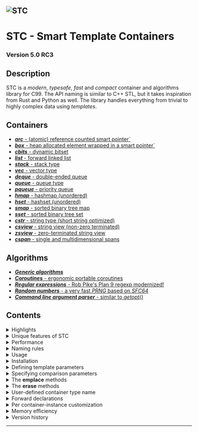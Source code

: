 ![STC](docs/pics/containers.jpg)
---

# STC - Smart Template Containers

### Version 5.0 RC3
Description
-----------
STC is a *modern*, *typesafe*, *fast* and *compact* container and algorithms library for C99.
The API naming is similar to C++ STL, but it takes inspiration from Rust and Python as well.
The library handles everything from trivial to highly complex data using *templates*.

Containers
----------
- [***arc*** - (atomic) reference counted smart pointer`](docs/arc_api.md)
- [***box*** - heap allocated element wrapped in a smart pointer`](docs/box_api.md)
- [***cbits*** - dynamic bitset](docs/cbits_api.md)
- [***list*** - forward linked list](docs/list_api.md)
- [***stack*** - stack type](docs/stack_api.md)
- [***vec*** - vector type](docs/vec_api.md)
- [***deque*** - double-ended queue](docs/deque_api.md)
- [***queue*** - queue type](docs/queue_api.md)
- [***pqueue*** - priority queue](docs/pqueue_api.md)
- [***hmap*** - hashmap (unordered)](docs/hmap_api.md)
- [***hset*** - hashset (unordered)](docs/hset_api.md)
- [***smap*** - sorted binary tree map](docs/smap_api.md)
- [***sset*** - sorted binary tree set](docs/sset_api.md)
- [***cstr*** - string type (short string optimized)](docs/cstr_api.md)
- [***csview*** - string view (non-zero terminated)](docs/csview_api.md)
- [***zsview*** - zero-terminated string view](docs/zsview_api.md)
- [***cspan*** - single and multidimensional spans](docs/cspan_api.md)

Algorithms
----------
- [***Generic algorithms***](docs/algorithm_api.md#stc-algorithms)
- [***Coroutines*** - ergonomic portable coroutines](docs/coroutine_api.md)
- [***Regular expressions*** - Rob Pike's Plan 9 regexp modernized!](docs/cregex_api.md)
- [***Random numbers*** - a very fast *PRNG* based on *SFC64*](docs/random_api.md)
- [***Command line argument parser*** - similar to *getopt()*](docs/coption_api.md)

## Contents

<details>
<summary>Highlights</summary>

## Highlights

- **Minimal boilerplate code** - Specify only the required template parameters, and leave the rest as defaults.
- **Fully type safe** - Because of templating, it avoids error-prone casting of container types and elements back and forth from the containers.
- **High performance** - Unordered maps and sets, queues and deques are significantly faster than the C++ STL containers, the remaining are similar or close to STL in speed (See graph below).
- **Fully memory managed** - Containers destructs keys/values via default or user supplied drop function. They may be cloned if element types are clonable. Also, smart pointers are supported and can be stored in containers. See [***arc***](docs/arc_api.md) and [***box***](docs/box_api.md).
- **Uniform, easy-to-learn API** - Just include the headers and you are good. The API and functionality resembles c++ STL and is fully listed in the docs. Intuitive method/type names and uniform usage across the various containers.
- **No signed/unsigned mixing** - Unsigned sizes and indices mixed with signed for comparison and calculation is asking for trouble. STC only uses signed numbers in the API for this reason.
- **Small footprint** - Small source code and generated executables. The executable from the example below using *four different* container types is only ***19 Kb in size*** compiled with gcc -O3 -s on Linux.
- **Dual mode compilation** - By default it is a simple header-only library with inline and static methods only, but you can easily switch to create a traditional library with shared symbols, without changing existing source files. See the [installation section](#installation).
- **No callback functions** - All passed template argument functions/macros are directly called from the implementation, no slow callbacks which requires storage.
- **Compiles with C++ and C99** - C code can be compiled with C++ (container element types must be POD).
- **Forward declaration** - Templated containers may be [forward declared](#forward-declarations) without including the full API/implementation.
- **Extendable containers** - STC provides a mechanism to wrap containers inside a struct with [custom data per instance](#per-container-instance-customization).

</details>
<details>
<summary>Unique features of STC</summary>

## Unique features of STC

1. ***Centralized analysis of template parameters***. The analyser assigns values to all
non-specified template parameters using meta-programming. You may specify a set of "standard"
template parameters for each container, but as a minimum *only one is required*: `i_type` or
`i_key` (+ `i_val` for maps). In this case, STC assumes that the elements are of basic types.
For non-trivial types, additional template parameters must be given.
2. ***Alternative lookup and insert type***. Specify an alternative type to use for
lookup in containers. E.g., containers with STC string elements (**cstr**) uses `const char*`
as lookup type. Therefore it is not needed to construct (or destroy) a `cstr` in order
to lookup a **cstr** object. Also, one may pass a c-string literal to one of the
***emplace***-functions to implicitly insert a cstr object, i.e. `vec_cstr_emplace(&vec, "Hello")`
as an alternative to `vec_cstr_push(&vec, cstr_from("Hello"))`.
3. ***Standardized container iterators***. All containers can be iterated in the same manner, and all use the
same element access syntax. The following works for single-element type containers, e.g a linked list:
```c
#define i_type MyInts, int
#include "stc/list.h"
...
MyInts ints = c_init(MyInts, {3, 5, 9, 7, 2});
c_foreach (it, MyInts, ints) *it.ref += 42;
```
</details>
<details>
<summary>Performance</summary>

## Performance

STC is a fast and memory efficient library, and code compiles fast:

![Benchmark](docs/pics/Figure_1.png)

Benchmark notes:
- The barchart shows average test times over three compilers: **Mingw64 13.1.0, Win-Clang 16.0.5, VC-19-36**. CPU: **Ryzen 7 5700X**.
- Containers uses value types `uint64_t` and pairs of `uint64_t` for the maps.
- Black bars indicates performance variation between various platforms/compilers.
- Iterations and access are repeated 4 times over n elements.
- access: no entryfor *forward_list*, *deque*, and *vector* because these c++ containers does not have native *find()*.
- **deque**: *insert*: n/3 push_front(), n/3 push_back()+pop_front(), n/3 push_back().
- **map and unordered map**: *insert*: n/2 random numbers, n/2 sequential numbers. *erase*: n/2 keys in the map, n/2 random keys.
</details>
<details>
<summary>Naming rules</summary>

## Naming rules

- Naming conventions
    - Non-templated container names are prefixed by `c`, e.g. `cstr`, `cbits`, `cregex`.
    - Public STC macros and "keywords" are prefixed by `c_`, e.g. `c_foreach`, `c_init`.
    - Template parameter macros are prefixed by `i_`, e.g. `i_key`, `i_type`.
    - All owning containers can be initialized with `{0}` (also `cstr`), i.e. no heap allocation initially.

- Common types for any container type Cont:
    - Cont
    - Cont_value
    - Cont_raw
    - Cont_iter

- Functions available for most all containers:
    - Cont_init()
    - Cont_with_n(rawvals[], n)
    - Cont_reserve(Cont*, capacity)
    - Cont_clone(Cont)
    - Cont_drop(Cont*)
    - Cont_size(Cont*)
    - Cont_is_empty(Cont*)
    - Cont_push(Cont*, value)
    - Cont_put_n(Cont*, rawvals[], n)
    - Cont_erase_at(Cont*, Cont_iter)
    - Cont_front(Cont*)
    - Cont_back(Cont*)
    - Cont_begin(Cont*)
    - Cont_end(Cont*)
    - Cont_next(Cont_iter*)
    - Cont_advance(Cont_iter, n)
</details>
<details>
<summary>Usage</summary>

## Usage
STC containers have similar functionality to the C++ STL standard containers. All containers except for a few,
like **cstr** and **cbits** are generic/templated. No type casting is used, so containers are type-safe like
templated types in C++. However, to specify template parameters with STC, you define them as macros prior to
including the container, e.g.
```c
#define i_type Floats, float // Container type (name, element type)
#include "stc/vec.h"         // "instantiate" the desired container type
#include <stdio.h>

int main(void)
{
    Floats nums = {0};
    Floats_push(&nums, 30.f);
    Floats_push(&nums, 10.f);
    Floats_push(&nums, 20.f);

    for (int i = 0; i < Floats_size(&nums); ++i)
        printf(" %g", nums.data[i]);

    c_foreach (i, Floats, nums)     // Alternative and recommended way to iterate.
        printf(" %g", *i.ref);      // i.ref is a pointer to the current element.

    Floats_drop(&nums); // cleanup memory
}
```
Switching to a different container type, e.g. a sorted set (sset):

[ [Run this code](https://godbolt.org/z/cedobWETq) ]
```c
#define i_type Floats, float
#include "stc/sset.h" // Use a sorted set instead
#include <stdio.h>

int main(void)
{
    Floats nums = {0};
    Floats_push(&nums, 30.f);
    Floats_push(&nums, 10.f);
    Floats_push(&nums, 20.f);

    // print the numbers (sorted)
    c_foreach (i, Floats, nums)
        printf(" %g", *i.ref);

    Floats_drop(&nums);
}
```
For associative containers and priority queues (hmap, hset, smap, sset, pqueue), comparison/lookup functions
are assumed to be defined. I.e. if they are not specified with template parameters, it assumes default
comparison operators works. To enable search/sort for the remaining containers (stack, vec, queue, deque),
define `i_cmp` or `i_eq` and/or `i_less` for the element type. If the element type is an integral type,
just define `i_use_cmp` (will use  `==` and `<` operators for comparisons).

If an element destructor `i_keydrop` is defined, `i_keyclone` function is required.
*Alternatively `#define i_opt c_no_clone` to disable container cloning.*

Let's make a vector of vectors, which can be cloned. All of its element vectors will be destroyed when destroying the Vec2D.

[ [Run this code](https://godbolt.org/z/PW3vso45G) ]
```c
#include <stdio.h>
#include "stc/algorithm.h"

#define i_type Vec, float
#define i_use_cmp        // enable default ==, < and hash operations
#include "stc/vec.h"

#define i_type Vec2D
#define i_keyclass Vec   // Use i_keyclass when key type has "members" _clone() and _drop().
#define i_use_eq         // vec does not have _cmp(), but it has _eq()
#include "stc/vec.h"

int main(void)
{
    Vec* v;
    Vec2D vec_a = {0};                  // All containers in STC can be initialized with {0}.
    v = Vec2D_push(&vec_a, Vec_init()); // push() returns a pointer to the new element in vec.
    Vec_push(v, 10.f);
    Vec_push(v, 20.f);

    v = Vec2D_push(&vec_a, Vec_init());
    Vec_push(v, 30.f);
    Vec_push(v, 40.f);

    Vec2D vec_b = c_init(Vec2D, {
        c_init(Vec, {10.f, 20.f}),
        c_init(Vec, {30.f, 40.f}),
    });
    printf("vec_a == vec_b is %s.\n", Vec2D_eq(&vec_a, &vec_b) ? "true":"false");

    Vec2D clone = Vec2D_clone(vec_a);   // Make a deep-copy of vec

    c_foreach (i, Vec2D, clone)         // Loop through the cloned vector
        c_foreach (j, Vec, *i.ref)
            printf(" %g", *j.ref);

    c_drop(Vec2D, &vec_a, &vec_b, &clone);  // Free all 9 vectors.
}
```
This example uses four different container types:

[ [Run this code](https://godbolt.org/z/n1z16bdTr) ]
```c
#include <stdio.h>

#define i_type hset_int, int
#include "stc/hset.h"   // unordered/hash set (assume i_key is basic type, uses `==` operator)

struct Point { float x, y; };
// Define cvec_pnt and enable linear search by defining i_eq
#define i_type vec_pnt, struct Point
#define i_eq(a, b) (a->x == b->x && a->y == b->y)
#include "stc/vec.h"    // vector of struct Point

#define i_type list_int, int
#define i_use_cmp       // enable sort/search. Use native `<` and `==` operators
#include "stc/list.h"   // singly linked list

#define i_type smap_int, int, int
#include "stc/smap.h"  // sorted map int => int

int main(void)
{
    // Define four empty containers
    hset_int set = {0};
    vec_pnt vec = {0};
    list_int lst = {0};
    smap_int map = {0};
    c_defer( // Drop the containers at scope exit
        hset_int_drop(&set),
        vec_pnt_drop(&vec),
        list_int_drop(&lst),
        smap_int_drop(&map)
    ){
        enum{N = 5};
        int nums[N] = {10, 20, 30, 40, 50};
        struct Point pts[N] = {{10, 1}, {20, 2}, {30, 3}, {40, 4}, {50, 5}};
        int pairs[N][2] = {{20, 2}, {10, 1}, {30, 3}, {40, 4}, {50, 5}};

        // Add some elements to each container
        for (int i = 0; i < N; ++i) {
            hset_int_insert(&set, nums[i]);
            vec_pnt_push(&vec, pts[i]);
            list_int_push_back(&lst, nums[i]);
            smap_int_insert(&map, pairs[i][0], pairs[i][1]);
        }

        // Find an element in each container
        hset_int_iter i1 = hset_int_find(&set, 20);
        vec_pnt_iter i2 = vec_pnt_find(&vec, (struct Point){20, 2});
        list_int_iter i3 = list_int_find(&lst, 20);
        smap_int_iter i4 = smap_int_find(&map, 20);

        printf("\nFound: %d, (%g, %g), %d, [%d: %d]\n",
                *i1.ref, i2.ref->x, i2.ref->y, *i3.ref,
                i4.ref->first, i4.ref->second);

        // Erase all the elements found
        hset_int_erase_at(&set, i1);
        vec_pnt_erase_at(&vec, i2);
        list_int_erase_at(&lst, i3);
        smap_int_erase_at(&map, i4);

        printf("After erasing the elements found:");
        printf("\n set:");
        c_foreach (i, hset_int, set)
            printf(" %d", *i.ref);

        printf("\n vec:");
        c_foreach (i, vec_pnt, vec)
            printf(" (%g, %g)", i.ref->x, i.ref->y);

        printf("\n lst:");
        c_foreach (i, list_int, lst)
            printf(" %d", *i.ref);

        printf("\n map:");
        c_foreach (i, smap_int, map)
            printf(" [%d: %d]", i.ref->first, i.ref->second);
    }
}
```

Output
```
Found: 20, (20, 2), 20, [20: 2]
After erasing the elements found:
 set: 40 10 30 50
 vec: (10, 1) (30, 3) (40, 4) (50, 5)
 lst: 10 30 40 50
 map: [10: 1] [30: 3] [40: 4] [50: 5]
```
</details>
<details>
<summary>Installation</summary>

## Installation

STC is mixed *"headers-only"* / traditional library, i.e the templated container headers (and the *sort*/*lower_bound*
algorithms) can simply be included - they have no library dependencies. By default, all templated functions are
static (many inlined). This is often optimal for both performance and compiled binary size. However, for frequently
used container type instances (more than 2-3 TUs), consider creating a separate header file for them, e.g.:
```c
// intvec.h
#ifndef INTVEC_H_
#define INTVEC_H_
#define i_header // header definitions only
#define i_type intvec, int
#include "stc/vec.h"
#endif
```
So anyone may use the shared vec-type. Implement the shared functions in one C file (if several containers are shared,
you may define STC_IMPLEMENT on top of the file once instead).
```c
// shared.c
#define i_implement // implement the shared intvec.
#include "intvec.h"
```
The non-templated types  **cstr**, **csview**, **cregex**, **cspan** and **random**, are built as a library (libstc),
and is using the ***meson*** build system. However, the most common functions in **csview** and **random** are inlined.
The bitset **cbits**, the zero-terminated string view **zsview** and **algorthm** are all fully inlined and need no
linking with the stc-library.
</details>
<details>
<summary>Defining template parameters</summary>

## Defining template parameters

The container template parameters are specified with a `#define i_xxxx` statement. Only `i_key` is
strictly required. Each templated type instantiation requires an `#include` statement, even if the
same container base type was included earlier. Possible template parameters are:

- `i_type` *ContType*, *KeyType*[, *ValType*] is a shorthand for defining ***i_type***, ***i_key*** (and ***i_val***)
 individually, as described next.
- `i_type` *ContType* - Custom container type name.
- `i_key` *KeyType* - Element type. **[required]**.
- `i_val` *MappedType* - Element type. **[required for]** hmap and smap containers.
- `i_cmp` *Func* - Three-way comparison of two *i_keyraw*\*
- `i_less` *Func* - Comparison of two *i_keyraw*\* - an alternative to specifying ***i_cmp***.
- `i_eq` *Func* - Equality comparison of two *i_keyraw*\* - defaults to *!i_cmp*. Companion with *i_hash*.
- `i_hash` *Func* - Hash function taking *i_keyraw*\* - defaults to *c_default_hash*. **[required for]**
***hmap/hset*** with non-POD *i_keyraw* elements.

Key (element / lookup type):
- `i_keydrop` *Func* - Destroy key - defaults to empty destructor.
- `i_keyclone` *Func* - **[required if]** *i_keydrop* is defined (exception for **arc**, as it shares).
- Advanced, convertion between an alternative input type:
    - `i_keyraw` *Type* - Lookup and emplace "raw" type, defaults to *i_key*.
    - `i_keyfrom` *Func* - Convertion func from *i_keyraw* to *i_key*.
    - `i_keytoraw` *Func*  - Convertion func to *i_keyraw* from *i_key*. **[required if]** *i_keyraw* is defined

Val (mapped value type - for maps):
- These are analogues to the Key parameters, i.e. `i_valdrop`, `i_valclone`, etc.

The following meta-template parameters are to be used in place of ***i_key***, ***i_val*** and ***i_type***.
These parameters makes types into "classes" in the sense that they bind associated function names to primary
template parameters described above. This reduces boiler-plate code, clutter, and simplifies the management
of non-trivial container elements.
- Key-meta parameters:
    - `i_keyclass` *KeyType* - Defines ***i_key*** and binds standard named functions *KeyType_clone()* and
    *KeyType_drop()* to their associated template parameters. If either ***i_keyraw*** or ***i_rawclass*** (see below)
    are defined, *KeyType_from()* and *KeyType_toraw()* are name-bound to ***i_keyfrom***, ***i_keytoraw*** as well.
    - `i_rawclass` *RawType* - Defines ***i_keyraw*** and binds *RawType_cmp()*, *RawType_eq()*, *RawType_hash()* to
    their associated template key parameters. It is still required to define ***i_use_cmp*** to enable searching/sorting
    on sequence types (stack, vec, deque, list). Useful alone for containers of views (e.g. csview).
    - `i_keypro` *KeyType* - This is used for "pro" types, i.e. library types like **cstr**, **box** and **arc**.
    It combines all the ***i_keyclass*** and ***i_rawclass*** features. Defining ***i_keypro*** is identical to defining
        - ***i_keyclass*** *KeyType*
        - ***i_rawclass*** *KeyType*_***raw***.
- Val-meta (mapped) parameters:
    - `i_valclass` *MappedType* - Analogous to the ***i_keyclass*** parameter.
    - `i_valpro` *MappedType* - Defines ***i_keyraw*** and combines the ***i_valclass*** features (comparison functions
    are not relevant for the mapped type).

Properties:
- `i_opt` *Flags* - Boolean properties: may combine *c_no_clone*, *c_no_atomic*, *c_is_forward*, *c_static*,
*c_header* with the *|* separator.

**Notes**:
- You can define `i_no_clone` or `i_opt c_no_clone | c_... | ...` to disable *clone* functionality.
- If ***i_keyraw*** and ***i_keyfrom*** are defined, the *emplace*-functions are enabled. The *_cmp()*, *_less()*,
*_eq()*, and *_hash()* functions takes pointers to parameter type ***i_keyraw***.
- Specify `i_has_cmp` instead of the comparison parameters to enable searching / sorting for integral
***i_keyraw*** types, or when comparison functions are implicitly bound via meta-template parameters.


</details>
<details>
<summary>Specifying comparison parameters</summary>

## Specifying comparison parameters

The table below shows the template parameters which *must* be defined to support element search/lookup and sort for various container type instantiations.

For the containers marked ***optional***, the features are disabled if the template parameter(s) are not defined. Note that the ***(integral type)*** columns also applies to "special" key-types, specified with `i_keyclass` (so not only for true integral types like `int` or `float`).

| Container         | search (integral type) | sort (integral type) |\|| search (struct elem) | sort (struct elem) | optional |
|:------------------|:---------------------|:---------------------|:-|:-----------------|:-------------------|:---------|
| vec, deque, list  | `i_use_cmp`          | `i_use_cmp`          || `i_eq`             | `i_cmp` / `i_less` | yes      |
| stack             | n/a                  | `i_use_cmp`          || n/a                | `i_cmp` / `i_less` | yes      |
| box, arc          | `i_use_cmp`          | `i_use_cmp`          || `i_eq` + `i_hash`  | `i_cmp` / `i_less` | yes      |
| hmap, hset        |                      | n/a                  || `i_eq` + `i_hash`  | n/a                | no       |
| smap, sset        |                      |                      || `i_cmp` / `i_less` | `i_cmp` / `i_less` | no       |
| pqueue            | n/a                  |                      || n/a                | `i_cmp` / `i_less` | no       |
| queue             | n/a                  | n/a                  || n/a                | n/a                | n/a      |

</details>
<details>
<summary>The <b>emplace</b> methods</summary>

## The *emplace* methods

STC, like c++ STL, has two sets of methods for adding elements to containers. One set begins
with **emplace**, e.g. *vec_X_emplace_back()*. This is an ergonimic alternative to
*vec_X_push_back()* when dealing non-trivial container elements, e.g. strings, shared pointers or
other elements using dynamic memory or shared resources.

The **emplace** methods ***constructs*** / ***clones*** the given element when they are added
to the container. In contrast, the *non-emplace* methods ***moves*** the element into the
container.

**Note**: For containers with integral/trivial element types, or when neither `i_keyraw/i_valraw` is defined,
the **emplace** functions are ***not*** available (or needed), as it can easier lead to mistakes.

| non-emplace: Move          | emplace: Embedded copy         | Container                   |
|:---------------------------|:-------------------------------|:----------------------------|
| insert(), push()           | emplace()                      | hmap, smap, hset, sset      |
| insert_or_assign()         | emplace_or_assign()            | hmap, smap                  |
| push()                     | emplace()                      | queue, pqueue, stack        |
| push_back(), push()        | emplace_back()                 | deque, list, vec            |
| push_front()               | emplace_front()                | deque, list                 |

Strings are the most commonly used non-trivial data type. STC containers have proper pre-defined
definitions for cstr container elements, so they are fail-safe to use both with the **emplace**
and non-emplace methods:
```c
#include "stc/cstr.h"

#define i_keypro cstr  // use i_keypro for "pro" types like cstr, arc, box
#include "stc/vec.h"   // vector of string (cstr)
...
vec_cstr vec = {0};
cstr s = cstr_lit("a string literal");
const char* hello = "Hello";

vec_cstr_push(&vec, cstr_from(hello);    // make a cstr from const char* and move it onto vec
vec_cstr_push(&vec, cstr_clone(s));      // make a cstr clone and move it onto vec

vec_cstr_emplace(&vec, "Yay, literal");  // internally make a cstr from const char*
vec_cstr_emplace(&vec, cstr_clone(s));   // <-- COMPILE ERROR: expects const char*
vec_cstr_emplace(&vec, cstr_str(&s));    // Ok: const char* input type.

cstr_drop(&s)
vec_cstr_drop(&vec);
```
This is made possible because the type configuration may be given an optional
conversion/"rawvalue"-type as template parameter, along with a back and forth conversion
methods to the container value type.

Rawvalues are primarily beneficial for **lookup** and **map insertions**, however the
**emplace** methods constructs `cstr`-objects from the rawvalues, but only when required:
```c
hmap_cstr_emplace(&map, "Hello", "world");
// Two cstr-objects were constructed by emplace

hmap_cstr_emplace(&map, "Hello", "again");
// No cstr was constructed because "Hello" was already in the map.

hmap_cstr_emplace_or_assign(&map, "Hello", "there");
// Only cstr_lit("there") constructed. "world" was destructed and replaced.

hmap_cstr_insert(&map, cstr_lit("Hello"), cstr_lit("you"));
// Two cstr's constructed outside call, but both destructed by insert
// because "Hello" existed. No mem-leak but less efficient.

it = hmap_cstr_find(&map, "Hello");
// No cstr constructed for lookup, although keys are cstr-type.
```
Apart from strings, maps and sets are normally used with trivial value types. However, the
last example on the **hmap** page demonstrates how to specify a map with non-trivial keys.
</details>
<details>
<summary>The <b>erase</b> methods</summary>

## The *erase* methods

| Name                      | Description                  | Container                                |
|:--------------------------|:-----------------------------|:-----------------------------------------|
| erase()                   | key based                    | smap, sset, hmap, hset, cstr             |
| erase_at()                | iterator based               | smap, sset, hmap, hset, vec, deque, list |
| erase_range()             | iterator based               | smap, sset, vec, deque, list             |
| erase_n()                 | index based                  | vec, deque, cstr                         |
| remove()                  | remove all matching values   | list                                     |
</details>
<details>
<summary>User-defined container type name</summary>

## User-defined container type name

Define `i_type` and/or `i_key`:
```c
// #define i_type MyVec, int // shorthand
#define i_type MyVec
#define i_key int
#include "stc/vec.h"

MyVec vec = {0};
MyVec_push(&vec, 42);
...
```
</details>
<details>
<summary>Forward declarations</summary>

## Forward declarations

There are two ways to pre-declare templated containers in header files:

1. Include the templated container type instance as a header file. This also exposes all container
functions, which can be used by client code. It requires that the element type is complete.
2. Or, pre-declare the container type only. In this case, the container can be a "private" member of a
user struct (the container functions will not be available to the user).

### 1. Include as a header file

Create a dedicated header for the container type instance:
```c
#ifndef PointVec_H_
#define PointVec_H_
// Do not to include user defined headers here if they use templated containers themselves

// NB! struct Point must be complete at this point!
#define i_type PointVec, struct Point
#define i_header    // Do not implement, only expose API
#include "stc/vec.h"

#endif
```
Usage from e.g. other headers is trivial:
```c
#ifndef Dataset_H_
#define Dataset_H_
#include "Point.h"         // include element type separately
#include "PointVec.h"

typedef struct Dataset {
    PointVec vertices;
    PointVec colors;
} Dataset;
...
#endif
```

Implement PointVec in a c-file:
```c
#include "Point.h"
#define i_implement        // define immediately before PointVec.h
#include "PointVec.h"
...
```

### 2. Forward declare only
```c
// Dataset.h
#ifndef Dataset_H_
#define Dataset_H_
#include "stc/types.h"   // include various container data structure templates

// declare PointVec. Note: struct Point may be an incomplete/undeclared type.
forward_vec(PointVec, struct Point);

typedef struct Dataset {
    PointVec vertices;
    PointVec colors;
} Dataset;

void Dataset_drop(Dataset* self);
...
#endif
```
Define and use the "private" container in the c-file:
```c
// Dataset.c
#include "Dataset.h"
#include "Point.h"          // struct Point must be defined here.

#define i_type PointVec, struct Point
#define i_is_forward        // flag that the container was forward declared.
#include "stc/vec.h"        // Implements PointVec with static linking by default
...
```
</details>
<details>
<summary>Per container-instance customization</summary>

## Per container-instance customization
Sometimes it is useful to extend a container type to store extra data, e.g. a comparison
or allocator function pointer or a context which the function pointers can use. Most
libraries solve this by adding an opaque pointer (void*) or function pointer(s) into
the data structure for the user to manage. Because most containers are templated,
an extra template parameter, `i_aux` may be defined to extend the container with
typesafe custom attributes.

The example below shows how to customize containers to work with PostgreSQL memory management.
It adds a MemoryContext to each container by defining the `i_aux` template parameter.
Note that `pgs_realloc` and `pgs_free` is also passed the
allocated size of the given pointer, unlike standard `realloc` and `free`.

`i_aux` is accessible for customizing the following containers using template parameters:
- `i_malloc`, `i_calloc`, `i_realloc`, `i_free`: **all containers**
- `i_cmp`: **smap** and **sset**
- `i_hash`, `i_eq`: **hmap** and **hset**
- `i_eq`: **vec**, **deque**, **list**
- `i_less`: **pqueue**

```c
// stcpgs.h
#define pgs_malloc(sz) MemoryContextAlloc(self->aux.memctx, sz)
#define pgs_calloc(n, sz) MemoryContextAllocZero(self->aux.memctx, (n)*(sz))
#define pgs_realloc(p, old_sz, sz) (p ? repalloc(p, sz) : pgs_malloc(sz))
#define pgs_free(p, sz) (p ? pfree(p) : (void)0) // pfree/repalloc does not accept NULL.

#define i_aux MemoryContext memctx;
#define i_allocator pgs
#define i_no_clone
```
Usage is straight forward:
```c
#define i_type IMap, int, int
#include "stcpgs.h"
#include "stc/smap.h"

void maptest()
{
    IMap map = {.aux={CurrentMemoryContext}};
    c_forrange (i, 1, 16)
        IMap_insert(&map, i*i, i); // uses pgs_malloc

    c_foreach (i, IMap, map)
        printf("%d:%d ", i.ref->first, i.ref->second);

    IMap_drop(&map);
}
```
</details>
<details>
<summary>Memory efficiency</summary>

## Memory efficiency

STC is generally very memory efficient. Memory usage for the different containers:
- **cstr**, **vec**, **stack**, **pqueue**: 1 pointer, 2 isize + memory for elements.
- **csview**, 1 pointer, 1 isize. Does not own data!
- **cspan**, 1 pointer and 2 \* dimension \* int32_t. Does not own data!
- **list**: Type size: 1 pointer. Each node allocates a struct to store its value and a next pointer.
- **deque**, **queue**:  Type size: 2 pointers, 2 isize. Otherwise like *vec*.
- **hmap/hset**: Type size: 2 pointers, 2 int32_t (default). *hmap* uses one table of keys+value, and one table of precomputed hash-value/used bucket, which occupies only one byte per bucket. The closed hashing has a default max load factor of 85%, and hash table scales by 1.5x when reaching that.
- **smap/sset**: Type size: 1 pointer. *smap* manages its own ***array of tree-nodes*** for allocation efficiency. Each node uses two 32-bit ints for child nodes, and one byte for `level`, but has ***no parent node***.
- **arc**: Type size: 1 pointer, 1 long for the reference counter + memory for the shared element.
- **box**: Type size: 1 pointer + memory for the pointed-to element.
</details>

<details>
<summary>Version history</summary>

## Version history

- New shorthand template parameter `i_TYPE` lets you define `i_type`, `i_key`, and `i_val` all in one line.
- [**c_filter(C, cnt, filters)**](docs/algorithm_api.md#c_filter) added to `filter.h`: Enforces functional programming paradigm.
- **Breaking changes**:
- Changed coroutine "keyword" `cco_yield();` => **cco_yield;**
- Renamed several function `stc_xxxxx()` => **c_xxxxx()** in `common.h` and `algo/*.h`.
- Renamed all member functions `TYPE_empty()` => **TYPE_is_empty()**.
- Swapped 2nd and 3rd argument in `c_fortoken()` to make it consistent with all other `c_for*()`, i.e, input object is third/last.
- Renamed templated STC header files. The new default container names are based on the new file names:
  - **vec.h** (from `cvec.h`)
  - **deque.h** (from `cdeq.h`)
  - **list.h** (from `clist.h`)
  - **stack.h** (from `cstack.h`)
  - **queue.h** (from `cqueue.h`)
  - **pqueue.h** (from `cpque.h`)
  - **hmap.h** (from `cmap.h`)
  - **hset.h** (from `cset.h`)
  - **smap.h** (from `csmap.h`)
  - **sset.h** (from `csset.h`)
  - **zsview.h** (from `czview.h`)
  - **types.h** (from `forward.h`)
- **Note**: Old headers are removed as of the STC V5.0 release.
---

## Version 4.3
- Breaking changes:
    - **cstr** and **csview** now uses *shared linking* by default. Implement by either defining `i_implement` or `i_static` before including.
    - Renamed "stc/calgo.h" => `"stc/algorithm.h"`
    - Moved "stc/algo/coroutine.h" => `"stc/coroutine.h"`
        - Much improved with some new API and added features.
    - Removed deprecated "stc/crandom.h". Use `"stc/random.h"` with the new API.
        - Reverted names _unif and _norm back to `_uniform` and `_normal`.
    - Removed default comparison for **list**, **vec** and **deque**:
        - Define `i_use_cmp` to enable comparison for built-in i_key types (<, ==).
        - Use of `i_keyclass` still expects comparison functions to be defined.
    - Renamed input enum flags for ***cregex***-functions.
- **cspan**: Added **column-major** order (fortran) multidimensional spans and transposed views (changed representation of strides).
- All new faster and smaller **queue** and **deque** implementations, using a circular buffer.
- Renamed i_extern => `i_import` (i_extern deprecated).
    - Define `i_import` before `#include "stc/cstr.h"` will also define full utf8 case conversions.
    - Define `i_import` before `#include "stc/cregex.h"` will also define cstr + utf8 tables.
- Renamed c_make() => ***c_init()*** macro for initializing containers with element lists. c_make deprecated.
- Removed deprecated uppercase flow-control macro names.
- Other smaller additions, bug fixes and improved documentation.

## Version 4.2
- New home! And online single headers for https://godbolt.org
    - Library: https://github.com/stclib/STC
    - Headers, e.g. https://raw.githubusercontent.com/stclib/stcsingle/main/stc/vec.h
- Much improved documentation
- Added Coroutines + documentation
- Added new random.h API & header. Old crandom.h is deprecated.
- Added `c_const_cast()` typesafe macro.
- Removed RAII macros usage from examples
- Renamed c_flt_count(i) => `c_flt_counter(i)`
- Renamed c_flt_last(i) => `c_flt_getcount(i)`
- Renamed c_ARRAYLEN() => c_arraylen()
- Removed deprecated c_ARGSV(). Use c_svarg()
- Removed c_PAIR

## Version 4.1.1
Major changes:
- A new exciting [**cspan**](docs/cspan_api.md) single/multi-dimensional array view (with numpy-like slicing).
- Signed sizes and indices for all containers. See C++ Core Guidelines by Stroustrup/Sutter: [ES.100](https://isocpp.github.io/CppCoreGuidelines/CppCoreGuidelines#es100-dont-mix-signed-and-unsigned-arithmetic), [ES.102](https://isocpp.github.io/CppCoreGuidelines/CppCoreGuidelines#es102-use-signed-types-for-arithmetic), [ES.106](https://isocpp.github.io/CppCoreGuidelines/CppCoreGuidelines#es106-dont-try-to-avoid-negative-values-by-using-unsigned), and [ES.107](https://isocpp.github.io/CppCoreGuidelines/CppCoreGuidelines#es107-dont-use-unsigned-for-subscripts-prefer-gslindex).
- Customizable allocator [per templated container type](https://github.com/tylov/STC/discussions/44#discussioncomment-4891925).
- Updates on **cregex** with several [new unicode character classes](docs/cregex_api.md#regex-cheatsheet).
- Algorithms:
    - [crange](docs/algorithm_api.md#crange) - similar to [boost::irange](https://www.boost.org/doc/libs/release/libs/range/doc/html/range/reference/ranges/irange.html) integer range generator.
    - [c_forfilter](docs/algorithm_api.md#c_forfilter) - ranges-like view filtering.
    - [quicksort](include/stc/sort.h) - fast quicksort with [custom inline comparison](misc/benchmarks/various/quicksort_bench.c).
- Renamed `c_ARGSV()` => `c_svarg()`: **csview** print arg. Note `c_sv()` is shorthand for *csview_from()*.
- Support for [uppercase flow-control](include/stc/priv/altnames.h) macro names in common.h.
- Some API changes in **cregex** and **cstr**.
- Create single header container versions with python script.


## API changes summary V4.0
- Added **cregex** with documentation - powerful regular expressions.
- Added: `c_forfilter`: container iteration with "piped" filtering using && operator. 4 built-in filters.
- Added: **crange**: number generator type, which can be iterated (e.g. with *c_forfilter*).
- Added back **coption** - command line argument parsing.
- New + renamed loop iteration/scope macros:
    - `c_foritems`: macro replacing *c_forarray* and *c_apply*. Iterate a compound literal list.
- Updated **cstr**, now always takes self as pointer, like all containers except csview.
- Updated **vec**, **deque**, changed `*_range*` function names.

</details>

---
